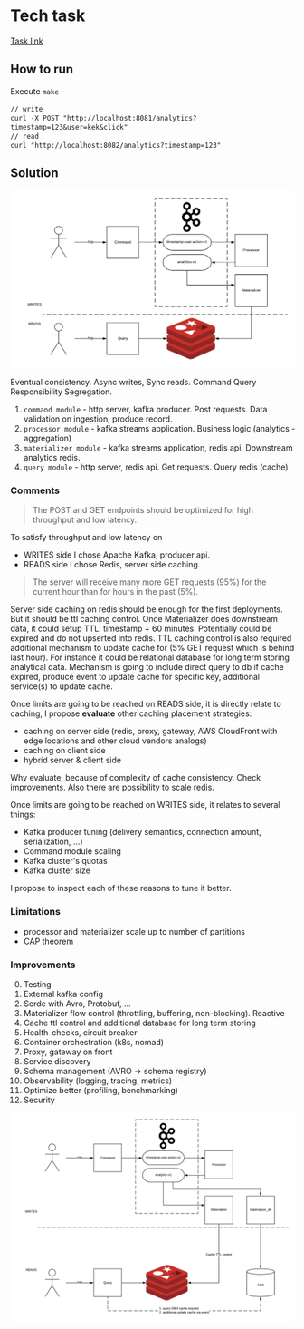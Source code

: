 # Tech task
[Task link](https://gist.github.com/jeffreyolchovy/a961dfc3570b7e9004a9df4ac6290963)

## How to run
Execute `make`

```
// write
curl -X POST "http://localhost:8081/analytics?timestamp=123&user=kek&click"
// read
curl "http://localhost:8082/analytics?timestamp=123"
```
## Solution
![img](./doc/tapad1.png)

Eventual consistency. Async writes, Sync reads. Command Query Responsibility Segregation. 

1. `command module` - http server, kafka producer. Post requests. Data validation on ingestion, produce record. 
2. `processor module` - kafka streams application. Business logic (analytics - aggregation)
3. `materializer module` - kafka streams application, redis api. Downstream analytics redis.
4. `query module` - http server, redis api. Get requests. Query redis (cache)  

### Comments 

>The POST and GET endpoints should be optimized for high throughput and low latency.

To satisfy throughput and low latency on 
* WRITES side I chose Apache Kafka, producer api. 
* READS side I chose Redis, server side caching. 

>The server will receive many more GET requests (95%) for the current hour than for hours in the past (5%).

Server side caching on redis should be enough for the first deployments. 
But it should be ttl caching control. Once Materializer does downstream data, it could setup TTL: timestamp + 60 minutes. 
Potentially could be expired and do not upserted into redis. 
TTL caching control is also required additional mechanism to update cache for (5% GET request which is behind last hour).
For instance it could be relational database for long term storing analytical data.
Mechanism is going to include direct query to db if cache expired, produce event to update cache for specific key, additional service(s) to update cache.

Once limits are going to be reached on READS side, it is directly relate to caching, 
I propose **evaluate** other caching placement strategies:
* caching on server side (redis, proxy, gateway, AWS CloudFront with edge locations and other cloud vendors analogs)
* caching on client side
* hybrid server & client side

Why evaluate, because of complexity of cache consistency. Check improvements.
Also there are possibility to scale redis. 

Once limits are going to be reached on WRITES side, it relates to several things:
* Kafka producer tuning (delivery semantics, connection amount, serialization, ...)
* Command module scaling
* Kafka cluster's quotas
* Kafka cluster size 

I propose to inspect each of these reasons to tune it better.

### Limitations
* processor and materializer scale up to number of partitions
* CAP theorem
 
### Improvements
0. Testing
1. External kafka config
2. Serde with Avro, Protobuf, ...
3. Materializer flow control (throttling, buffering, non-blocking). Reactive
4. Cache ttl control and additional database for long term storing
5. Health-checks, circuit breaker
6. Container orchestration (k8s, nomad)
7. Proxy, gateway on front
8. Service discovery
9. Schema management (AVRO -> schema registry) 
10. Observability (logging, tracing, metrics)
11. Optimize better (profiling, benchmarking)
12. Security

![img](./doc/tapad1-improvements.png)


